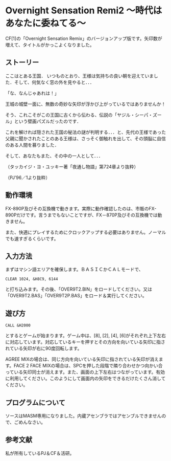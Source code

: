 # Overnight Sensation Remi2 ～時代はあなたに委ねてる～

 CF[1]の「Overnight Sensation Remix」のバージョンアップ版です。矢印数が増えて、タイトルがかっこよくなりました。

## ストーリー

ここはとある王国．
いつものとおり、王様は気持ちの良い朝を迎えていました．そして、何気なく窓の外を見やると．．．

「な、なんじゃあれは！」

王城の城壁一面に、無数の奇妙な矢印が浮かび上がっているではありませんか！

そう、これこそがこの王国に古くから伝わる、伝説の「ヤジル・シーパ・ズール」という壁画パズルだったのです．

これを解ければ隠された王国の秘法の謎が判明する．．．と、先代の王様であった父親に聞かされたことのある王様は、さっそく御触れを出して、その頭脳に自信のある人間を募りました．

そして、あなたもまた、その中の一人として．．．

（タッカイジ・ヨ・ユッキー著「夜通し物語」第724章より抜粋）

（PJ’96／1より抜粋）

## 動作環境

FX-890P及びその互換機で動きます。実際に動作確認したのは、市販のFX-890Pだけです。言うまでもないことですが、FX－870P及びその互換機では動きません。

また、快適にプレイするためにクロックアップする必要はありません。ノーマルでも速すぎるくらいです。

## 入力方法

まずはマシン語エリアを確保します。ＢＡＳＩＣかＣＡＬモードで、

```
CLEAR 1024, &H8C9, 6144
```

と打ち込みます。その後、「OVER9T2.BIN」をロードしてください。又は「OVER9T2.BAS」「OVER9T2P.BAS」をロード＆実行してください。

## 遊び方

```
CALL &H2000
```

とするとゲームが始まります。ゲーム中は、[8], [2], [4], [6]がそれぞれ上下左右に対応しています。対応しているキーを押すとその方向を向いている矢印に指されている矢印が右に90度回転します。

AGREE MIXの場合は、同じ方向を向いている矢印に指されている矢印が消えます。FACE 2 FACE MIXの場合は、SPCを押した段階で隣り合わせかつ向かい合っている矢印同士が消えます。また、画面の上下左右はつながっています。有効に利用してください。このようにして画面内の矢印をできるだけたくさん消してください。

## プログラムについて
ソースはMASM専用になりました。内蔵アセンブラではアセンブルできませんので、ごめんなさい。

## 参考文献

私が所有しているPJ＆CF＆活研。
